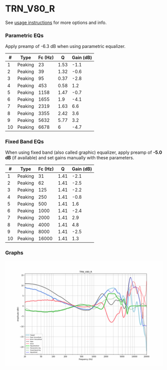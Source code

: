 # TRN_V80_R
See [usage instructions](https://github.com/jaakkopasanen/AutoEq#usage) for more options and info.

### Parametric EQs
Apply preamp of -6.3 dB when using parametric equalizer.

|   # | Type    |   Fc (Hz) |    Q |   Gain (dB) |
|-----|---------|-----------|------|-------------|
|   1 | Peaking |        23 | 1.53 |        -1.1 |
|   2 | Peaking |        39 | 1.32 |        -0.6 |
|   3 | Peaking |        95 | 0.37 |        -2.8 |
|   4 | Peaking |       453 | 0.58 |         1.2 |
|   5 | Peaking |      1158 | 1.47 |        -0.7 |
|   6 | Peaking |      1655 | 1.9  |        -4.1 |
|   7 | Peaking |      2319 | 1.63 |         6.6 |
|   8 | Peaking |      3355 | 2.42 |         3.6 |
|   9 | Peaking |      5632 | 5.77 |         3.2 |
|  10 | Peaking |      6678 | 6    |        -4.7 |

### Fixed Band EQs
When using fixed band (also called graphic) equalizer, apply preamp of **-5.0 dB** (if available) and set gains manually with these parameters.

|   # | Type    |   Fc (Hz) |    Q |   Gain (dB) |
|-----|---------|-----------|------|-------------|
|   1 | Peaking |        31 | 1.41 |        -2.1 |
|   2 | Peaking |        62 | 1.41 |        -2.5 |
|   3 | Peaking |       125 | 1.41 |        -2.2 |
|   4 | Peaking |       250 | 1.41 |        -0.8 |
|   5 | Peaking |       500 | 1.41 |         1.6 |
|   6 | Peaking |      1000 | 1.41 |        -2.4 |
|   7 | Peaking |      2000 | 1.41 |         2.9 |
|   8 | Peaking |      4000 | 1.41 |         4.8 |
|   9 | Peaking |      8000 | 1.41 |        -2.5 |
|  10 | Peaking |     16000 | 1.41 |         1.3 |

### Graphs
![](./TRN_V80_R.png)
